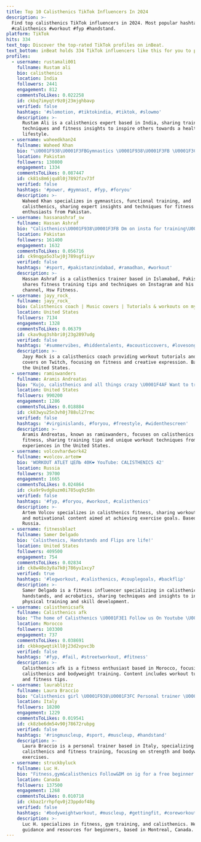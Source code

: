 ```yaml
---
title: Top 10 Calisthenics TikTok Influencers In 2024
description: >-
  Find top calisthenics TikTok influencers in 2024. Most popular hashtags:
  #calisthenics #workout #fyp #handstand.
platform: TikTok
hits: 334
text_top: Discover the top-rated TikTok profiles on inBeat.
text_bottom: inBeat holds 334 TikTok influencers like this for you to pitch.
profiles:
  - username: rustamali001
    fullname: Rustam ali
    bio: calisthenics
    location: India
    followers: 2441
    engagement: 812
    commentsToLikes: 0.022258
    id: ckbq7imyqtr9z0j23mjghbavp
    verified: false
    hashtags: '#slomotion, #tiktokindia, #tiktok, #slowmo'
    description: >-
      Rustam Ali is a calisthenics expert based in India, sharing training
      techniques and fitness insights to inspire others towards a healthier
      lifestyle.
  - username: waheedkhan24
    fullname: Waheed Khan
    bio: "\U0001F938\U0001F3FBGymnastics \U0001F938\U0001F3FB \U0001F3CB\U0001F3FB Functional Training \U0001F3CB\U0001F3FB \U0001F9CE\U0001F3FBCalisthenics\U0001F9CE\U0001F3FB"
    location: Pakistan
    followers: 130800
    engagement: 1334
    commentsToLikes: 0.087447
    id: ck81s8m6jqu8l0j7892fzv73f
    verified: false
    hashtags: '#power, #gymnast, #fyp, #foryou'
    description: >-
      Waheed Khan specializes in gymnastics, functional training, and
      calisthenics, sharing expert insights and techniques for fitness
      enthusiasts from Pakistan.
  - username: hassanashraf_sw
    fullname: Hassan Ashraf
    bio: "Calisthenics\U0001F938\U0001F3FB Dm on insta for training\U0001F4AA\U0001F448 Youtube:\"Hsw fitness\" Islamabad\U0001F1F5\U0001F1F0"
    location: Pakistan
    followers: 161400
    engagement: 1632
    commentsToLikes: 0.056716
    id: ck9nqga5o3lwj0j789sgfiiyv
    verified: false
    hashtags: '#sport, #pakistanzindabad, #ramadhan, #workout'
    description: >-
      Hassan Ashraf is a calisthenics trainer based in Islamabad, Pakistan. He
      shares fitness training tips and techniques on Instagram and his YouTube
      channel, Hsw Fitness.
  - username: jayy_rock_
    fullname: jayy_rock_
    bio: Calisthenics coach | Music covers | Tutorials & workouts on my twitch
    location: United States
    followers: 7134
    engagement: 1328
    commentsToLikes: 0.06379
    id: ckav9ug3shbri0j23g2897udg
    verified: false
    hashtags: '#summervibes, #hiddentalents, #acousticcovers, #lovesongs'
    description: >-
      Jayy Rock is a calisthenics coach providing workout tutorials and music
      covers on Twitch, focusing on fitness and creative expression. Based in
      the United States.
  - username: ramiswanders
    fullname: Aramis Andreatas
    bio: "Kujo, calisthenics and all things crazy \U0001F4AF Want to train like me? \U0001F447\U0001F3FB"
    location: United States
    followers: 990200
    engagement: 1286
    commentsToLikes: 0.018884
    id: ck83wyu25n3vh0j788ul27rmc
    verified: false
    hashtags: '#virginislands, #foryou, #freestyle, #widenthescreen'
    description: >-
      Aramis Andreatas, known as ramiswanders, focuses on calisthenics and
      fitness, sharing training tips and unique workout techniques from his
      experiences in the United States.
  - username: volcovhardwork42
    fullname: ❤️volcov.artem❤️
    bio: 'WORKOUT ATLET ЦЕЛЬ 40К❤️ YouTube: CALISTHENICS 42'
    location: Russia
    followers: 39700
    engagement: 1665
    commentsToLikes: 0.024864
    id: cka9r9vdg8uzm0i785uq9z58n
    verified: false
    hashtags: '#fyp, #foryou, #workout, #calisthenics'
    description: >-
      Artem Volcov specializes in calisthenics fitness, sharing workout routines
      and motivational content aimed at achieving exercise goals. Based in
      Russia.
  - username: fitnessblazt
    fullname: Samer Delgado
    bio: 'Calisthenics, Handstands and Flips are life!'
    location: United States
    followers: 409500
    engagement: 754
    commentsToLikes: 0.02834
    id: ck8w48o3y8a7k0j786yu1xcy7
    verified: true
    hashtags: '#legworkout, #calisthenics, #couplegoals, #backflip'
    description: >-
      Samer Delgado is a fitness influencer specializing in calisthenics,
      handstands, and acrobatics, sharing techniques and insights to inspire
      physical training and skill development.
  - username: calisthenicsafk
    fullname: Calisthenics afk
    bio: "The home of Calisthenics \U0001F3E1 Follow us On Youtube \U0001F525\U0001F447\U0001F3FB"
    location: Morocco
    followers: 103300
    engagement: 737
    commentsToLikes: 0.038691
    id: ckbkogwqtikll0j23d2vpvc3b
    verified: false
    hashtags: '#fyp, #fail, #streetworkout, #fitness'
    description: >-
      Calisthenics afk is a fitness enthusiast based in Morocco, focusing on
      calisthenics and bodyweight training. Content includes workout tutorials
      and fitness tips.
  - username: laurablitzz
    fullname: Laura Braccio
    bio: "Calisthenics girl \U0001F938\U0001F3FC Personal trainer \U0001F351\U0001F9D8\U0001F3FC‍♀️"
    location: Italy
    followers: 18200
    engagement: 1229
    commentsToLikes: 0.019541
    id: ck8zbe6dm54v90j78672rubpg
    verified: false
    hashtags: '#ringmuscleup, #sport, #muscleup, #handstand'
    description: >-
      Laura Braccio is a personal trainer based in Italy, specializing in
      calisthenics and fitness training, focusing on strength and bodyweight
      exercises.
  - username: struckbyluck
    fullname: Luc H.
    bio: "Fitness,gym&calisthenics Follow&DM on ig for a free beginner cali plan Mtl\U0001F1E8\U0001F1E6"
    location: Canada
    followers: 137500
    engagement: 1268
    commentsToLikes: 0.010718
    id: ckbaz1rrhpfqv0j23ppdof48g
    verified: false
    hashtags: '#bodyweightworkout, #muscleup, #gettingfit, #coreworkout'
    description: >-
      Luc H. specializes in fitness, gym training, and calisthenics. He offers
      guidance and resources for beginners, based in Montreal, Canada.
---
```


